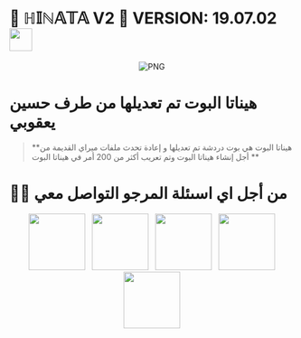    <h1> 🎀 ℍ𝕀ℕ𝔸𝕋𝔸 V2 🎀 
     VERSION: 19.07.02<img src="" width="40"></h1> 

<p align="center">
    <img align="center" alt="PNG" src="https://i.postimg.cc/ZRc2zFSv/hinata-naruto-2.gif" />
</p> 
<h1>هيناتا البوت تم تعديلها من طرف حسين يعقوبي</h1>

>  **هيناتا البوت هي بوت دردشة تم تعديلها و إعادة تحدث ملفات ميراي القديمة من أجل إنشاء هيناتا البوت وتم تعريب أكثر من 200 أمر في هيناتا البوت **

# 🤝🏻 من أجل اي اسىئلة المرجو التواصل معي
<p align="center"> 
&nbsp; <a href="https://www.instagram.com/hussein_yacoubu/" target="_blank" rel="noopener noreferrer"><img src="https://img.icons8.com/plasticine/100/000000/instagram-new.png" width="100" /></a> 
&nbsp; <a href="https://www.tiktok.com/@darkomida2324?lang=en" target="_blank" rel="noopener noreferrer"><img src="https://i.imgur.com/jcWPUix.png" width="100" /></a>    
&nbsp; <a href="https://github.com/dashboard" target="_blank" rel="noopener noreferrer"><img src="https://img.icons8.com/plasticine/100/000000/github.png" width="100" /></a>
&nbsp; <a href="https://m.facebook.com/profile.php/?id=100076269693499" target="_blank" rel="noopener noreferrer"><img src="https://img.icons8.com/plasticine/100/000000/facebook.png"  width="100" /></a>
&nbsp; <a href="houssin.sb4@gmail.com" target="_blank" rel="noopener noreferrer"><img src="https://img.icons8.com/plasticine/100/000000/gmail.png"  width="100" /></a>
</p>
